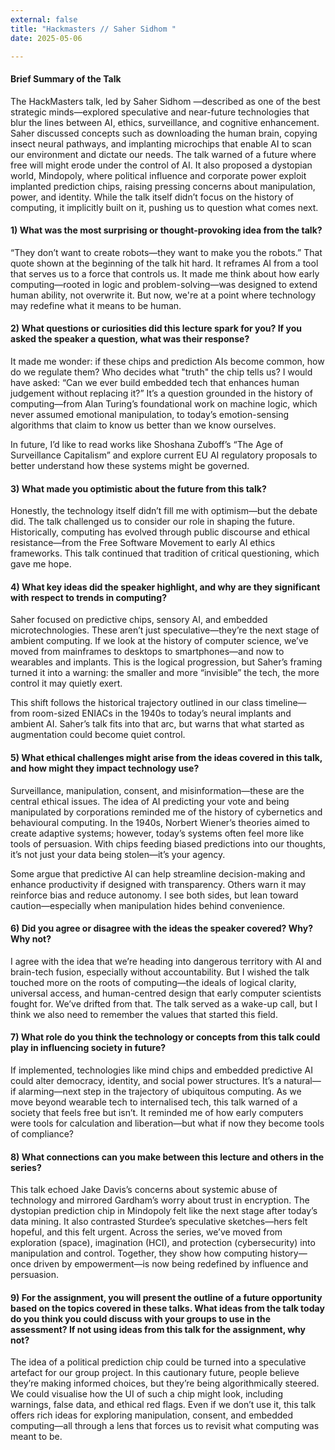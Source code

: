 ```yaml
---
external: false
title: "Hackmasters // Saher Sidhom " 
date: 2025-05-06

--- 
```


#### Brief Summary of the Talk 
 
The HackMasters talk, led by Saher Sidhom —described as one of the best strategic minds—explored speculative and near-future technologies that blur the lines between AI, ethics, surveillance, and cognitive enhancement. Saher discussed concepts such as downloading the human brain, copying insect neural pathways, and implanting microchips that enable AI to scan our environment and dictate our needs. The talk warned of a future where free will might erode under the control of AI. It also proposed a dystopian world, Mindopoly, where political influence and corporate power exploit implanted prediction chips, raising pressing concerns about manipulation, power, and identity. While the talk itself didn’t focus on the history of computing, it implicitly built on it, pushing us to question what comes next.

#### 1) What was the most surprising or thought-provoking idea from the talk?
“They don’t want to create robots—they want to make you the robots.” That quote shown at the beginning of the talk hit hard. It reframes AI from a tool that serves us to a force that controls us. It made me think about how early computing—rooted in logic and problem-solving—was designed to extend human ability, not overwrite it. But now, we're at a point where technology may redefine what it means to be human.

#### 2) What questions or curiosities did this lecture spark for you? If you asked the speaker a question, what was their response?
It made me wonder: if these chips and prediction AIs become common, how do we regulate them? Who decides what "truth" the chip tells us? I would have asked: “Can we ever build embedded tech that enhances human judgement without replacing it?” It’s a question grounded in the history of computing—from Alan Turing’s foundational work on machine logic, which never assumed emotional manipulation, to today’s emotion-sensing algorithms that claim to know us better than we know ourselves.

In future, I’d like to read works like Shoshana Zuboff’s “The Age of Surveillance Capitalism” and explore current EU AI regulatory proposals to better understand how these systems might be governed.

#### 3) What made you optimistic about the future from this talk?
Honestly, the technology itself didn’t fill me with optimism—but the debate did. The talk challenged us to consider our role in shaping the future. Historically, computing has evolved through public discourse and ethical resistance—from the Free Software Movement to early AI ethics frameworks. This talk continued that tradition of critical questioning, which gave me hope.

#### 4) What key ideas did the speaker highlight, and why are they significant with respect to trends in computing?
Saher focused on predictive chips, sensory AI, and embedded microtechnologies. These aren’t just speculative—they’re the next stage of ambient computing. If we look at the history of computer science, we’ve moved from mainframes to desktops to smartphones—and now to wearables and implants. This is the logical progression, but Saher’s framing turned it into a warning: the smaller and more “invisible” the tech, the more control it may quietly exert.

This shift follows the historical trajectory outlined in our class timeline—from room-sized ENIACs in the 1940s to today’s neural implants and ambient AI. Saher’s talk fits into that arc, but warns that what started as augmentation could become quiet control.


#### 5) What ethical challenges might arise from the ideas covered in this talk, and how might they impact technology use?
Surveillance, manipulation, consent, and misinformation—these are the central ethical issues. The idea of AI predicting your vote and being manipulated by corporations reminded me of the history of cybernetics and behavioural computing. In the 1940s, Norbert Wiener’s theories aimed to create adaptive systems; however, today’s systems often feel more like tools of persuasion. With chips feeding biased predictions into our thoughts, it’s not just your data being stolen—it’s your agency.

Some argue that predictive AI can help streamline decision-making and enhance productivity if designed with transparency. Others warn it may reinforce bias and reduce autonomy. I see both sides, but lean toward caution—especially when manipulation hides behind convenience.

#### 6) Did you agree or disagree with the ideas the speaker covered? Why? Why not?
I agree with the idea that we’re heading into dangerous territory with AI and brain-tech fusion, especially without accountability. But I wished the talk touched more on the roots of computing—the ideals of logical clarity, universal access, and human-centred design that early computer scientists fought for. We’ve drifted from that. The talk served as a wake-up call, but I think we also need to remember the values that started this field.

#### 7) What role do you think the technology or concepts from this talk could play in influencing society in future?
If implemented, technologies like mind chips and embedded predictive AI could alter democracy, identity, and social power structures. It’s a natural—if alarming—next step in the trajectory of ubiquitous computing. As we move beyond wearable tech to internalised tech, this talk warned of a society that feels free but isn’t. It reminded me of how early computers were tools for calculation and liberation—but what if now they become tools of compliance?

#### 8) What connections can you make between this lecture and others in the series? 
This talk echoed Jake Davis’s concerns about systemic abuse of technology and mirrored Gardham’s worry about trust in encryption. The dystopian prediction chip in Mindopoly felt like the next stage after today’s data mining. It also contrasted Sturdee’s speculative sketches—hers felt hopeful, and this felt urgent. Across the series, we’ve moved from exploration (space), imagination (HCI), and protection (cybersecurity) into manipulation and control. Together, they show how computing history—once driven by empowerment—is now being redefined by influence and persuasion.

#### 9) For the assignment, you will present the outline of a future opportunity based on the topics covered in these talks. What ideas from the talk today do you think you could discuss with your groups to use in the assessment? If not using ideas from this talk for the assignment, why not?
The idea of a political prediction chip could be turned into a speculative artefact for our group project. In this cautionary future, people believe they’re making informed choices, but they’re being algorithmically steered. We could visualise how the UI of such a chip might look, including warnings, false data, and ethical red flags. Even if we don’t use it, this talk offers rich ideas for exploring manipulation, consent, and embedded computing—all through a lens that forces us to revisit what computing was meant to be.
   




